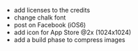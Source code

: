 * add licenses to the credits
* change chalk font
* post on Facebook (iOS6)
* add icon for App Store @2x (1024x1024)
* add a build phase to compress images
